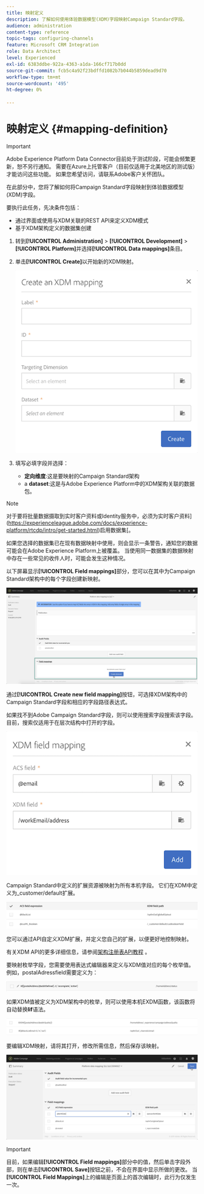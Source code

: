 ```yaml
---
title: 映射定义
description: 了解如何使用体验数据模型(XDM)字段映射Campaign Standard字段。
audience: administration
content-type: reference
topic-tags: configuring-channels
feature: Microsoft CRM Integration
role: Data Architect
level: Experienced
exl-id: 6383ddbe-922a-4363-a1da-166cf717b0dd
source-git-commit: fcb5c4a92f23bdffd1082b7b044b5859dead9d70
workflow-type: tm+mt
source-wordcount: '495'
ht-degree: 0%

---
```


# 映射定义 {#mapping-definition}

>[!IMPORTANT]
>
>Adobe Experience Platform Data Connector目前处于测试阶段，可能会频繁更新，恕不另行通知。 需要在Azure上托管客户（目前仅适用于北美地区的测试版）才能访问这些功能。 如果您希望访问，请联系Adobe客户关怀团队。

在此部分中，您将了解如何将Campaign Standard字段映射到体验数据模型(XDM)字段。

要执行此任务，先决条件包括：

* 通过界面或使用与XDM关联的REST API来定义XDM模式
* 基于XDM架构定义的数据集创建

1. 转到&#x200B;**[!UICONTROL Administration]** > **[!UICONTROL Development]** > **[!UICONTROL Platform]**&#x200B;并选择&#x200B;**[!UICONTROL Data mappings]**&#x200B;条目。

1. 单击&#x200B;**[!UICONTROL Create]**&#x200B;以开始新的XDM映射。

   ![](assets/aep_createmapping.png)

1. 填写必填字段并选择：

   * **定向维度**:这是要映射的Campaign Standard架构
   * a **dataset**:这是与Adobe Experience Platform中的XDM架构关联的数据包。

>[!NOTE]
>
>对于要将批量数据摄取到实时客户资料或Identity服务中，必须为实时客户资料](https://experienceleague.adobe.com/docs/experience-platform/rtcdp/intro/get-started.html)启用数据集[。
>
>如果您选择的数据集已在现有数据映射中使用，则会显示一条警告，通知您的数据可能会在Adobe Experience Platform上被覆盖。 当使用同一数据集的数据映射中存在一些常见的收件人时，可能会发生这种情况。

以下屏幕显示&#x200B;**[!UICONTROL Field mappings]**&#x200B;部分，您可以在其中为Campaign Standard架构中的每个字段创建新映射。

![](assets/aep_fieldmappings.png)

通过&#x200B;**[!UICONTROL Create new field mapping]**&#x200B;按钮，可选择XDM架构中的Campaign Standard字段和相应的字段路径表达式。

如果找不到Adobe Campaign Standard字段，则可以使用搜索字段搜索该字段。 目前，搜索仅适用于在层次结构中打开的字段。

![](assets/aep_mapfield.png)

Campaign Standard中定义的扩展资源被映射为所有本机字段。 它们在XDM中定义为_customer/default扩展。

![](assets/aep_fieldscusmapping.png)

您可以通过API自定义XDM扩展，并定义您自己的扩展，以便更好地控制映射。

有关XDM API的更多详细信息，请参阅[架构注册表API教程](https://experienceleague.adobe.com/docs/experience-platform/xdm/api/getting-started.html) 。

要映射枚举字段，您需要使用表达式编辑器来定义与XDM值对应的每个枚举值。 例如，postalAdressfield需要定义为：

![](assets/aep_enummapping.png)

如果XDM值被定义为XDM架构中的枚举，则可以使用本机EXDM函数，该函数将自动替换&#x200B;**lif**&#x200B;语法。

![](assets/aep_enummappingexdm.png)

要编辑XDM映射，请将其打开，修改所需信息，然后保存该映射。

![](assets/aep_editmapping.png)

>[!IMPORTANT]
>
>目前，如果编辑&#x200B;**[!UICONTROL Field mappings]**&#x200B;部分中的值，然后单击字段外部，则在单击&#x200B;**[!UICONTROL Save]**&#x200B;按钮之前，不会在界面中显示所做的更改。 当&#x200B;**[!UICONTROL Field Mappings]**&#x200B;上的编辑是页面上的首次编辑时，此行为仅发生一次。
